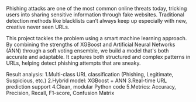 Phishing attacks are one of the most common online threats today, tricking users into sharing sensitive information through fake websites. Traditional detection methods like blacklists can’t always keep up especially with new, creative never seen URLs.

This project tackles the problem using a smart machine learning approach. By combining the strengths of XGBoost and Artificial Neural Networks (ANN) through a soft voting ensemble, we build a model that's both accurate and adaptable. 
It captures both structured and complex patterns in URLs, helping detect phishing attempts that are sneaky.

 Result analysis:
 1.Multi-class URL classification (Phishing, Legitimate, Suspicious, etc.)
 2.Hybrid model: XGBoost + ANN
 3.Real-time URL prediction support
 4.Clean, modular Python code
 5.Metrics: Accuracy, Precision, Recall, F1-score, Confusion Matrix
